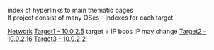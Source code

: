 index of hyperlinks to main thematic pages  
If project consist of many OSes - indexes for each target

[Network](./2-network.md)
[Target1 - 10.0.2.5](./3-T1-10.0.2.5.md)
target + IP bcos IP may change
[Target2 - 10.0.2.16](./3-T2-10.0.2.16.md)
[Target3 - 10.0.2.2](./3-T3-10.0.2.2.md)